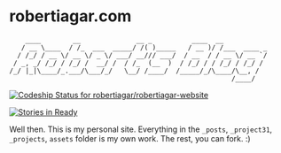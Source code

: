 robertiagar.com
===================

```
    ____        __              __ _          ____  __           
   / __ \____  / /_  ___  _____/ /( )_____   / __ )/ /___  ____ _
  / /_/ / __ \/ __ \/ _ \/ ___/ __/// ___/  / __  / / __ \/ __ `/
 / _, _/ /_/ / /_/ /  __/ /  / /_  (__  )  / /_/ / / /_/ / /_/ / 
/_/ |_|\____/_.___/\___/_/   \__/ /____/  /_____/_/\____/\__, /  
                                                        /____/   
```   

[ ![Codeship Status for robertiagar/robertiagar-website](https://www.codeship.io/projects/854cb4a0-efe6-0131-8758-3ec175d8e376/status)](https://www.codeship.io/projects/27110)

[![Stories in Ready](https://badge.waffle.io/robertiagar/robertiagar.com.svg?label=ready&title=Ready)](http://waffle.io/robertiagar/robertiagar.com)

Well then. This is my personal site. Everything in the `_posts`, `_project31`, `_projects`, `assets` folder is my own work. The rest, you can fork. :)
